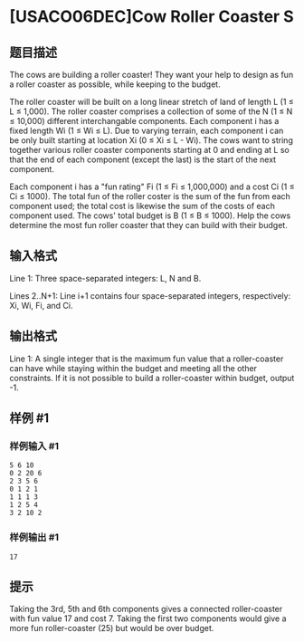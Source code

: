 # [USACO06DEC]Cow Roller Coaster S

## 题目描述

The cows are building a roller coaster! They want your help to design as fun a roller coaster as possible, while keeping to the budget.

The roller coaster will be built on a long linear stretch of land of length L (1 ≤ L ≤ 1,000). The roller coaster comprises a collection of some of the N (1 ≤ N ≤ 10,000) different interchangable components. Each component i has a fixed length Wi (1 ≤ Wi ≤ L). Due to varying terrain, each component i can be only built starting at location Xi (0 ≤ Xi ≤ L - Wi). The cows want to string together various roller coaster components starting at 0 and ending at L so that the end of each component (except the last) is the start of the next component.

Each component i has a "fun rating" Fi (1 ≤ Fi ≤ 1,000,000) and a cost Ci (1 ≤ Ci ≤ 1000). The total fun of the roller coster is the sum of the fun from each component used; the total cost is likewise the sum of the costs of each component used. The cows' total budget is B (1 ≤ B ≤ 1000). Help the cows determine the most fun roller coaster that they can build with their budget.

## 输入格式

Line 1: Three space-separated integers: L, N and B.


Lines 2..N+1: Line i+1 contains four space-separated integers, respectively: Xi, Wi, Fi, and Ci.


## 输出格式

Line 1: A single integer that is the maximum fun value that a roller-coaster can have while staying within the budget and meeting all the other constraints. If it is not possible to build a roller-coaster within budget, output -1.


## 样例 #1

### 样例输入 #1
```
5 6 10
0 2 20 6
2 3 5 6
0 1 2 1
1 1 1 3
1 2 5 4
3 2 10 2
```

### 样例输出 #1

```
17
```

## 提示

Taking the 3rd, 5th and 6th components gives a connected roller-coaster with fun value 17 and cost 7. Taking the first two components would give a more fun roller-coaster (25) but would be over budget.

